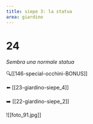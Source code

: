 ```yaml
---
title: siepe 3: la statua
area: giardino
---
```

# 24
_Sembra una normale statua_

🔍[[146-special-occhini-BONUS]]

⬅️ [[23-giardino-siepe_4]]

➡️ [[22-giardino-siepe_2]]

![[foto_91.jpg]]